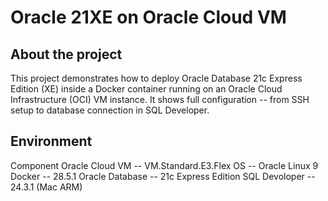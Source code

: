 # Oracle 21XE on Oracle Cloud VM

## About the project
This project demonstrates how to deploy Oracle Database 21c Express Edition (XE) inside a Docker container running on an Oracle Cloud Infrastructure (OCI) VM instance.
It shows full configuration -- from SSH setup to database connection in SQL Developer.

## Environment
Component
Oracle Cloud VM -- VM.Standard.E3.Flex
OS -- Oracle Linux 9
Docker -- 28.5.1
Oracle Database -- 21c Express Edition
SQL Devoloper -- 24.3.1 (Mac ARM)

